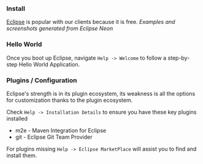 ### Install
[Eclipse](https://eclipse.org/downloads/) is popular with our clients because it is free.
_Examples and screenshots generated from Eclipse Neon_

### Hello World
Once you boot up Eclipse, navigate `Help -> Welcome`  to follow a step-by-step Hello World Application. 

### Plugins / Configuration
Eclipse's strength is in its plugin ecosystem, its weakness is all the options for customization thanks to the plugin ecosystem.

Check `Help -> Installation Details` to ensure you have these key plugins installed
* m2e - Maven Integration for Eclipse
* git - Eclipse Git Team Provider

For plugins missing `Help -> Eclipse MarketPlace` will assist you to find and install them.

